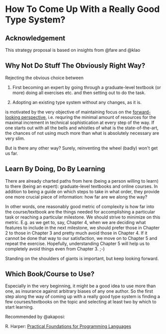 # How To Come Up With a Really Good Type System?

## Acknowledgement

This strategy proposal is based on insights from @fare and @klao 

## Why Not Do Stuff The Obviously Right Way?

Rejecting the obvious choice between

1. First becoming an expert by going through a graduate-level textbook 
(or more) doing all exercises etc. and then setting out to do the task.

2. Adopting an existing type system without any changes, as it is.

is motivated by the very objective of maintaining focus on the 
[forward-looking perspective](../ROCKS_AND_STICKS.md), i.e. requring the 
minimal amount of resources for the maximal increment in technical 
sophistication at every step of the way. If one starts out with all the 
bells and whistles of what is the state-of-the-art, the chances of not 
using much more than what is absolutely necessary are very slim.

But is there any other way? Surely, reinventing the wheel (badly) won't 
get us far.

## Learn By Doing, Do By Learning

There are already charted paths from here (being a person willing to learn) 
to there (being an expert): graduate-level textbooks and online courses. 
In addition to being a guide on which steps to take in what order, they 
provide one more crucial piece of information: how far are we along the way?

In other words, one reasonably good metric of complexity is how far into 
the course/textbook are the things needed for accomplishing a particular task 
or reaching a particular milestone. We should strive to minimize on this 
metric. E.g. as we get to, say, Chapter 4, when we are deciding what features 
to include in the next milestone, we should prefer those in Chapter 2 to 
those in Chapter 3 and pretty much avoid those in Chapter 4. If it cannot 
be done that way to our satisfaction, we move on to Chapter 5 and repeat 
the exercise. Hopefully, understanding Chapter 5 will help us to completely 
avoid things even from Chapter 3. ;-)

Standing on the shoulders of giants is important, but keep looking forward.

## Which Book/Course to Use?

Especially in the very beginning, it might be a good idea to use more than 
one, as insurance against arbitrary biases of any one author. So the 
first step along the way of coming up with a really good type system is
finding a few courses/textbooks on the topic and selecting at least two 
by which to start learning.

Recommended by @akaposi:

R. Harper: [Practical Foundations for Programming Languages](https://www.cs.cmu.edu/~rwh/pfpl/2nded.pdf)

